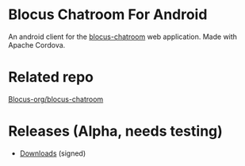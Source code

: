 # Blocus Chatroom For Android
An android client for the [blocus-chatroom](https://chatroom.blocus.ch) web application. Made with Apache Cordova.
# Related repo
[Blocus-org/blocus-chatroom](https://github.com/blocus-org/blocus-chatroom)
# Releases (Alpha, needs testing)
- [Downloads](https://github.com/blocus-org/blocus-chatroom-android/tags) (signed)
